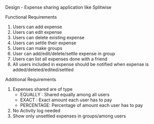 Design - Expense sharing application like Splitwise

Functional Requirements
1. Users can add expense
2. Users can edit expense
3. Users can delete existing expense
4. Users can settle their expense
5. Users can make groups
6. User can add/edit/delete/settle expense in group
7. Users can list all expenses done with a friend
8. All users included in expense should be notified when expense is added/deleted/edited/settled


Additional Requirements
1. Expenses shared are of type
    - EQUALLY : Shared equally among all users
    - EXACT : Exact amount each user has to pay
    - PERCENTAGE: Percentage of amount each user has to pay
2. No Activity log needed
3. Show only unsettled expenses in groups/among users